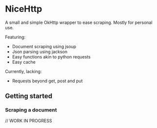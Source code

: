 # NiceHttp
A small and simple OkHttp wrapper to ease scraping. 
Mostly for personal use.

Featuring:
- Document scraping using jsoup
- Json parsing using jackson
- Easy functions akin to python requests
- Easy cache

Currently, lacking: 
- Requests beyond get, post and put

## Getting started

### Scraping a document

// WORK IN PROGRESS
```kotlin

```
